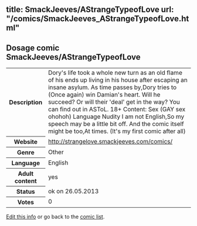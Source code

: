 title: SmackJeeves/AStrangeTypeofLove
url: "/comics/SmackJeeves_AStrangeTypeofLove.html"
---
Dosage comic SmackJeeves/AStrangeTypeofLove
-----------------------------------------

<p id="msg"></p>
<script type="text/javascript">
if (window.location.search === '?edit_info_mail=sent_ok') {
  var elem = document.getElementById("msg");
  elem.innerHTML = 'Edited information sucessfully sent for review, which is usually done daily. Thanks!';
  elem.className = 'ok';
}
</script>
<table class="comicinfo">
<tr>
<th>Description</th><td>Dory's life took a whole new turn as an old flame of his ends up living in his house after escaping an insane asylum. As time passes by,Dory tries to (Once again) win Damian's heart. Will he succeed? Or will their 'deal' get in the way? You can find out in ASToL. 18+ Content: Sex (GAY sex ohohoh) Language Nudity I am not English,So my speech may be a little bit off. And the comic itself might be too,At times. (It's my first comic after all)</td>
</tr>
<tr>
<th>Website</th><td><a href="http://strangelove.smackjeeves.com/comics/">http://strangelove.smackjeeves.com/comics/</a></td>
</tr>
<tr>
<th>Genre</th><td>Other</td>
</tr>
<tr>
<th>Language</th><td>English</td>
</tr>
<tr>
<th>Adult content</th><td>yes</td>
</tr>
<tr>
<th>Status</th><td>ok on 26.05.2013</td>
</tr>
<tr>
<th>Votes</th><td>0</td>
</tr>
</table>

[Edit this info](SmackJeeves_AStrangeTypeofLove_edit.html) or go back to the [comic list](../comic-index.html).
